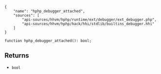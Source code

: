 ``` yamlmeta
{
    "name": "hphp_debugger_attached",
    "sources": [
        "api-sources/hhvm/hphp/runtime/ext/debugger/ext_debugger.php",
        "api-sources/hhvm/hphp/hack/hhi/stdlib/builtins_debugger.hhi"
    ]
}
```




``` Hack
function hphp_debugger_attached(): bool;
```




## Returns




+ ` bool `
<!-- HHAPIDOC -->
